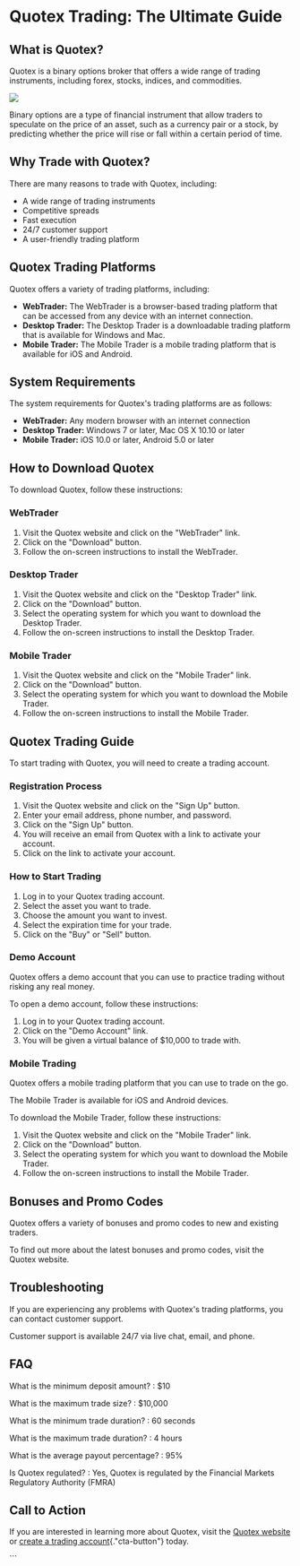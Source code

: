 # Quotex Trading: The Ultimate Guide

## What is Quotex?

Quotex is a binary options broker that offers a wide range of trading
instruments, including forex, stocks, indices, and commodities.

[![](https://static.quotex.io/files/4_en/300_250.jpg)](https://traff.sbs/brokerqxlid)

Binary options are a type of financial instrument that allow traders to
speculate on the price of an asset, such as a currency pair or a stock,
by predicting whether the price will rise or fall within a certain
period of time.

## Why Trade with Quotex?

There are many reasons to trade with Quotex, including:

-   A wide range of trading instruments
-   Competitive spreads
-   Fast execution
-   24/7 customer support
-   A user-friendly trading platform

## Quotex Trading Platforms

Quotex offers a variety of trading platforms, including:

-   **WebTrader:** The WebTrader is a browser-based trading platform
    that can be accessed from any device with an internet connection.
-   **Desktop Trader:** The Desktop Trader is a downloadable trading
    platform that is available for Windows and Mac.
-   **Mobile Trader:** The Mobile Trader is a mobile trading platform
    that is available for iOS and Android.

## System Requirements

The system requirements for Quotex\'s trading platforms are as follows:

-   **WebTrader:** Any modern browser with an internet connection
-   **Desktop Trader:** Windows 7 or later, Mac OS X 10.10 or later
-   **Mobile Trader:** iOS 10.0 or later, Android 5.0 or later

## How to Download Quotex

To download Quotex, follow these instructions:

### WebTrader

1.  Visit the Quotex website and click on the "WebTrader" link.
2.  Click on the "Download" button.
3.  Follow the on-screen instructions to install the WebTrader.

### Desktop Trader

1.  Visit the Quotex website and click on the "Desktop Trader"
    link.
2.  Click on the "Download" button.
3.  Select the operating system for which you want to download the
    Desktop Trader.
4.  Follow the on-screen instructions to install the Desktop Trader.

### Mobile Trader

1.  Visit the Quotex website and click on the "Mobile Trader"
    link.
2.  Click on the "Download" button.
3.  Select the operating system for which you want to download the
    Mobile Trader.
4.  Follow the on-screen instructions to install the Mobile Trader.

## Quotex Trading Guide

To start trading with Quotex, you will need to create a trading account.

### Registration Process

1.  Visit the Quotex website and click on the "Sign Up" button.
2.  Enter your email address, phone number, and password.
3.  Click on the "Sign Up" button.
4.  You will receive an email from Quotex with a link to activate your
    account.
5.  Click on the link to activate your account.

### How to Start Trading

1.  Log in to your Quotex trading account.
2.  Select the asset you want to trade.
3.  Choose the amount you want to invest.
4.  Select the expiration time for your trade.
5.  Click on the "Buy" or "Sell" button.

### Demo Account

Quotex offers a demo account that you can use to practice trading
without risking any real money.

To open a demo account, follow these instructions:

1.  Log in to your Quotex trading account.
2.  Click on the "Demo Account" link.
3.  You will be given a virtual balance of \$10,000 to trade with.

### Mobile Trading

Quotex offers a mobile trading platform that you can use to trade on the
go.

The Mobile Trader is available for iOS and Android devices.

To download the Mobile Trader, follow these instructions:

1.  Visit the Quotex website and click on the "Mobile Trader"
    link.
2.  Click on the "Download" button.
3.  Select the operating system for which you want to download the
    Mobile Trader.
4.  Follow the on-screen instructions to install the Mobile Trader.

## Bonuses and Promo Codes

Quotex offers a variety of bonuses and promo codes to new and existing
traders.

To find out more about the latest bonuses and promo codes, visit the
Quotex website.

## Troubleshooting

If you are experiencing any problems with Quotex\'s trading platforms,
you can contact customer support.

Customer support is available 24/7 via live chat, email, and phone.

## FAQ

What is the minimum deposit amount?
:   \$10

What is the maximum trade size?
:   \$10,000

What is the minimum trade duration?
:   60 seconds

What is the maximum trade duration?
:   4 hours

What is the average payout percentage?
:   95%

Is Quotex regulated?
:   Yes, Quotex is regulated by the Financial Markets Regulatory
    Authority (FMRA)

## Call to Action

If you are interested in learning more about Quotex, visit the [Quotex
website](\%22https://traff.sbs/brokerqxsignup\%22) or [create a trading
account](\%22https://traff.sbs/brokerqxsignup\%22){."cta-button"}
today.

\`\`\`

